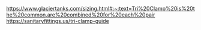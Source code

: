 https://www.glaciertanks.com/sizing.html#:~:text=Tri%20Clamp%20is%20the%20common,are%20combined%20for%20each%20pair
https://sanitaryfittings.us/tri-clamp-guide
